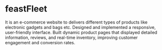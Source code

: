 # feastFleet
It is an e-commerce website to delivers different types of products like electronic gadgets and bags etc. Designed and implemented a responsive, user-friendly interface. Built dynamic product pages that displayed detailed information, reviews, and real-time inventory, improving customer engagement and conversion rates.
